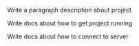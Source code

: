 Write a paragraph description about project

Write docs about how to get project running

Write docs about how to connect to server